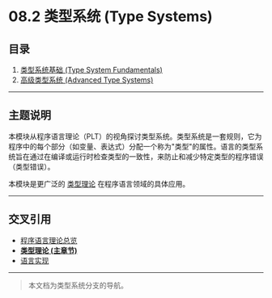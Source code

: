 # 08.2 类型系统 (Type Systems)

## 目录

1. [类型系统基础 (Type System Fundamentals)](./08.2.1_Type_System_Fundamentals.md)
2. [高级类型系统 (Advanced Type Systems)](./08.2.2_Advanced_Type_Systems.md)

---

## 主题说明

本模块从程序语言理论（PLT）的视角探讨类型系统。类型系统是一套规则，它为程序中的每个部分（如变量、表达式）分配一个称为"类型"的属性。语言的类型系统旨在通过在编译或运行时检查类型的一致性，来防止和减少特定类型的程序错误（类型错误）。

本模块是更广泛的 [类型理论](../../04_Type_Theory/README.md) 在程序语言领域的具体应用。

---

## 交叉引用

- [程序语言理论总览](../README.md)
- **[类型理论 (主章节)](../../04_Type_Theory/README.md)**
- [语言实现](../08.4_Language_Implementation/README.md)

---

> 本文档为类型系统分支的导航。
